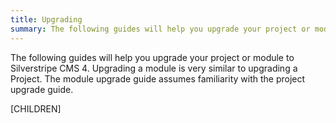 ```yaml
---
title: Upgrading
summary: The following guides will help you upgrade your project or module to Silverstripe CMS 4.
---
```


The following guides will help you upgrade your project or module to Silverstripe CMS 4. Upgrading a module is very similar to upgrading a Project. The module upgrade guide assumes familiarity with the project upgrade guide. 

[CHILDREN]
